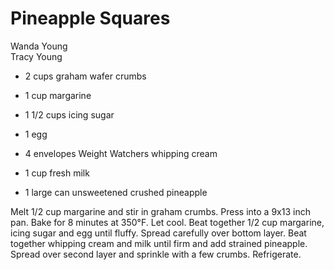 # Pineapple Squares

Wanda Young<br/>
Tracy Young

- 2 cups graham wafer crumbs
- 1 cup margarine
- 1 1/2 cups icing sugar
- 1 egg

- 4 envelopes Weight Watchers whipping cream
- 1 cup fresh milk
- 1 large can unsweetened crushed pineapple

Melt 1/2 cup margarine and stir in graham crumbs. Press into a 9x13 inch pan. Bake for 8 minutes at 350°F. Let cool. Beat together 1/2 cup margarine, icing sugar and egg until fluffy. Spread carefully over bottom layer. Beat together whipping cream and milk until firm and add strained pineapple. Spread over second layer and sprinkle with a few crumbs.  Refrigerate.